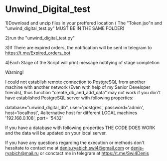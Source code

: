 # Unwind_Digital_test

1)Download and unzip files in your preffered location ( The "Token.jso"n and "unwind_digital_test.py" MUST BE IN THE SAME FOLDER)

2)run the "unwind_digital_test.py"

3)If There are expired orders, the notification will be sent in telegram to https://t.me/Expired_orders_bot

4)Each Stage of the Script will print message notifying of stage completion


Warning!

I could not establish remote connection to PostgreSQL from another machine with another network (Even with help of my Senior Developer friends),
thus function "create_db_and_add_data" may not work if you don't 
have established PostgreSQL server with following properties:

database="unwind_digital_db",
user='postgres',
password='admin',
host='localhost', #alternative host for different LOCAL machines '192.168.0.108',
port= '5432'

If you have a database with following properties THE CODE DOES WORK and the data will be updated on your local server. 

If you have any questions regarding the execution or methods don't hessitate to contact me at denis.ryabich.swi4@gmail.com or denis-ryabich@mail.ru
or conctact me in telegram at https://t.me/Swi4Denis
